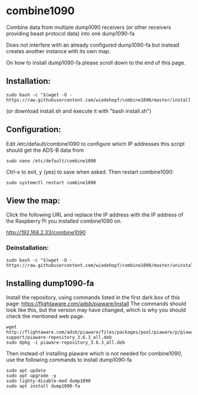 # combine1090
Combine data from multiple dump1090 receivers (or other receivers providing beast protocol data) into one dump1090-fa

Does not interfere with an already configured dump1090-fa but instead creates another instance with its own map.

On how to install dump1090-fa please scroll down to the end of this page.

## Installation:
```
sudo bash -c "$(wget -O - https://raw.githubusercontent.com/wiedehopf/combine1090/master/install.sh)"
```
(or download install.sh and execute it with "bash install.sh")

## Configuration:

Edit /etc/default/combine1090 to configure which IP addresses this script should get the ADS-B data from
```
sudo nano /etc/default/combine1090
```
Ctrl-x to exit, y (yes) to save when asked.
Then restart combine1090:
```
sudo systemctl restart combine1090
```

## View the map:

Click the following URL and replace the IP address with the IP address of the Raspberry Pi you installed combine1090 on.

http://192.168.2.33/combine1090


### Deinstallation:
```
sudo bash -c "$(wget -O - https://raw.githubusercontent.com/wiedehopf/combine1090/master/uninstall.sh)"
```



## Installing dump1090-fa

Install the repository, using commands listed in the first dark box of this page: https://flightaware.com/adsb/piaware/install
The commands should look like this, but the version may have changed, which is why you should check the mentioned web page.
```
wget http://flightaware.com/adsb/piaware/files/packages/pool/piaware/p/piaware-support/piaware-repository_3.6.3_all.deb
sudo dpkg -i piaware-repository_3.6.3_all.deb
```

Then instead of installing piaware which is not needed for combine1090, use the following commands to install dump1090-fa

```
sudo apt update
sudo apt upgrade -y
sudo lighty-disable-mod dump1090
sudo apt install dump1090-fa
```
